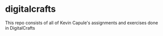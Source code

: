 # digitalcrafts

This repo consists of all of Kevin Capule's assignments and exercises done in DigitalCrafts


